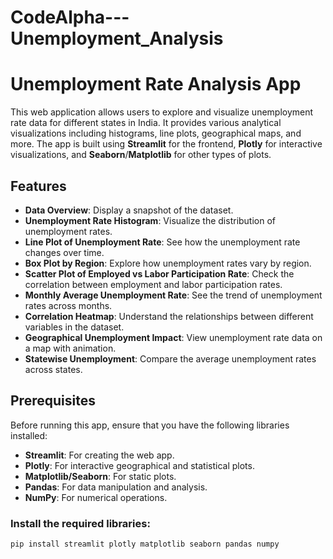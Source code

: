 # CodeAlpha---Unemployment_Analysis

# Unemployment Rate Analysis App

This web application allows users to explore and visualize unemployment rate data for different states in India. It provides various analytical visualizations including histograms, line plots, geographical maps, and more. The app is built using **Streamlit** for the frontend, **Plotly** for interactive visualizations, and **Seaborn**/**Matplotlib** for other types of plots.

## Features

- **Data Overview**: Display a snapshot of the dataset.
- **Unemployment Rate Histogram**: Visualize the distribution of unemployment rates.
- **Line Plot of Unemployment Rate**: See how the unemployment rate changes over time.
- **Box Plot by Region**: Explore how unemployment rates vary by region.
- **Scatter Plot of Employed vs Labor Participation Rate**: Check the correlation between employment and labor participation rates.
- **Monthly Average Unemployment Rate**: See the trend of unemployment rates across months.
- **Correlation Heatmap**: Understand the relationships between different variables in the dataset.
- **Geographical Unemployment Impact**: View unemployment rate data on a map with animation.
- **Statewise Unemployment**: Compare the average unemployment rates across states.

## Prerequisites

Before running this app, ensure that you have the following libraries installed:

- **Streamlit**: For creating the web app.
- **Plotly**: For interactive geographical and statistical plots.
- **Matplotlib/Seaborn**: For static plots.
- **Pandas**: For data manipulation and analysis.
- **NumPy**: For numerical operations.

### Install the required libraries:

```bash
pip install streamlit plotly matplotlib seaborn pandas numpy

